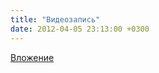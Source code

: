 ```yaml
---
title: "Видеозапись"
date: 2012-04-05 23:13:00 +0300
---
```



[Вложение](https://vk.com/video41076938_162145552)
